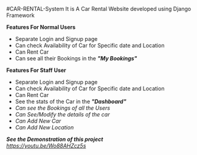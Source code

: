 #CAR-RENTAL-System
It is A Car Rental Website developed using Django Framework

<b>Features For Normal Users</b>
<ul>
  <li>Separate Login and Signup page</li>
  <li> Can check Availability of Car for Specific date and Location</li>
  <li>Can Rent Car</li>
  <li>Can see all their Bookings in the <b><i>"My Bookings"</i></b></li>
</ul>

<b>Features For Staff User</b>
<ul>
  <li>Separate Login and Signup page</li>
  <li> Can check Availability of Car for Specific date and Location</li>
  <li>Can Rent Car</li>
  <li>See the stats of the Car in the <b><i>"Dashboard"<i></b></li>
  <li>Can see the Bookings of all the Users </li>
  <li>Can See/Modify the details of the car</li>
  <li>Can Add New Car</li>
  <li>Can Add New Location</li>
</ul>
<b>See the Demonstration of this project</b><br/>
<a href="https://youtu.be/Wo88AHZcz5s">https://youtu.be/Wo88AHZcz5s</a>


